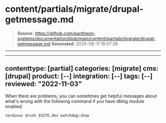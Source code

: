 # content/partials/migrate/drupal-getmessage.md

> **Source**: https://github.com/pantheon-systems/documentation/blob/main/content/partials/migrate/drupal-getmessage.md
> **Generated**: 2025-09-11 18:07:26

---

---
contenttype: [partial]
categories: [migrate]
cms: [drupal]
product: [--]
integration: [--]
tags: [--]
reviewed: "2022-11-03"
---

When there are problems, you can sometimes get helpful messages about what's wrong with the following command if you have dblog module enabled:

```bash{promptUser: user}
terminus drush $SITE.dev watchdog:show
```
